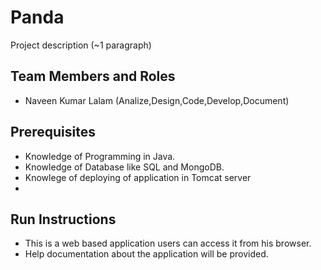 # Panda

Project description (~1 paragraph)

## Team Members and Roles

* Naveen Kumar Lalam (Analize,Design,Code,Develop,Document)

## Prerequisites

* Knowledge of Programming in Java.
* Knowledge of Database like SQL and MongoDB.
* Knowlege of deploying of application in Tomcat server
*

## Run Instructions

* This is a web based application users can access it from his browser.
* Help documentation about the application will be provided.